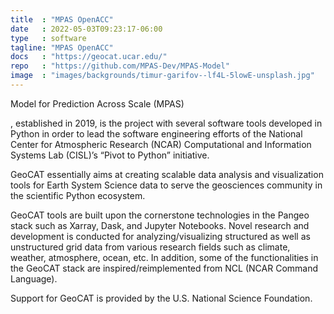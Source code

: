 ```yaml
---
title  : "MPAS OpenACC"
date   : 2022-05-03T09:23:17-06:00
type   : software
tagline: "MPAS OpenACC"
docs   : "https://geocat.ucar.edu/"
repo   : "https://github.com/MPAS-Dev/MPAS-Model"
image  : "images/backgrounds/timur-garifov--lf4L-5lowE-unsplash.jpg"
---
```



Model for Prediction Across Scale (MPAS)

, established in 2019, is the 
project with several software tools developed in Python in order to lead the 
software engineering efforts of the National Center for Atmospheric Research 
(NCAR) Computational and Information Systems Lab (CISL)’s “Pivot to Python” 
initiative.

GeoCAT essentially aims at creating scalable data analysis and visualization 
tools for Earth System Science data to serve the geosciences community in the 
scientific Python ecosystem. 

GeoCAT tools are built upon the cornerstone technologies in the Pangeo stack 
such as Xarray, Dask, and Jupyter Notebooks. Novel research and development 
is conducted for analyzing/visualizing structured as well as unstructured 
grid data from various research fields such as climate, weather, atmosphere, 
ocean, etc. In addition, some of the functionalities in the GeoCAT stack are 
inspired/reimplemented from NCL (NCAR Command Language).

Support for GeoCAT is provided by the U.S. National Science Foundation.
